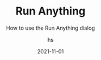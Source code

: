 ---
date: 2021-11-01
title: Run Anything
technologies: []
topics: [interface,tricks,running]
author: hs
subtitle: How to use the Run Anything dialog
thumbnail: ./thumbnail.png 
cardThumbnail: ./card.png 
shortVideo:
  poster: ./tip.png 
  url: https://youtu.be/mbR8zTr1dqA
seealso:
   - title: (documentation) IntelliJ IDEA Help - Run Anything
     href:  https://www.jetbrains.com/help/idea/running-anything.html
   - title: (documentation) IntelliJ IDEA Help - Run/debug Configurations
     href: https://www.jetbrains.com/help/idea/run-debug-configuration.html
leadin: | 
  You can run anything with **⌃⌃** (macOS), **Ctrl+Ctrl** (Windows). You can press **?** to see the options available to you and then run Maven Goals, Gradle Tasks, Open a Project or Run an existing run configuration.


---
